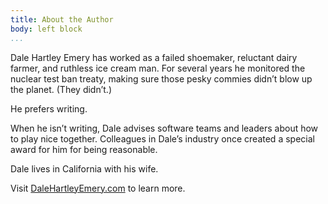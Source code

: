 ```yaml
---
title: About the Author
body: left block
...
```


Dale Hartley Emery
has worked as a failed shoemaker,
reluctant dairy farmer,
and ruthless ice cream man.
For several years he monitored the nuclear test ban treaty,
making sure those pesky commies didn’t blow up the planet.
(They didn’t.)

He prefers writing.

When he isn’t writing,
Dale advises software teams and leaders about how to play nice together.
Colleagues in Dale’s industry once created a special award for him for being reasonable.

Dale lives in California with his wife.

Visit
[DaleHartleyEmery.com](http://DaleHartleyEmery.com)
to learn more.
